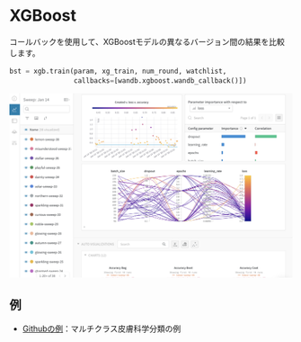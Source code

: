 # XGBoost

 コールバックを使用して、XGBoostモデルの異なるバージョン間の結果を比較します。

```python
bst = xgb.train(param, xg_train, num_round, watchlist,
                callbacks=[wandb.xgboost.wandb_callback()])
```

![](../.gitbook/assets/image%20%2812%29.png)

## **例**

*  [Githubの例](https://github.com/wandb/examples/tree/master/examples/boosting-algorithms/xgboost-dermatology)：マルチクラス皮膚科学分類の例

